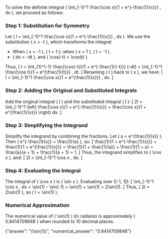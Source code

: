 

To solve the definite integral \( \int_{-1}^1 \frac{\cos x}{1 + e^{-\frac{1}{x}}} \, dx \), we proceed as follows:

### Step 1: Substitution for Symmetry
Let \( I = \int_{-1}^1 \frac{\cos x}{1 + e^{-\frac{1}{x}}} \, dx \). We use the substitution \( x = -t \), which transforms the integral:
- When \( x = -1 \), \( t = 1 \); when \( x = 1 \), \( t = -1 \).
- \( dx = -dt \), and \( \cos(-t) = \cos(t) \).

Thus,
\[
I = \int_{1}^{-1} \frac{\cos(-t)}{1 + e^{-\frac{1}{-t}}} (-dt) = \int_{-1}^1 \frac{\cos t}{1 + e^{\frac{1}{t}}} \, dt.
\]
Renaming \( t \) back to \( x \), we have:
\[
I = \int_{-1}^1 \frac{\cos x}{1 + e^{\frac{1}{x}}} \, dx.
\]

### Step 2: Adding the Original and Substituted Integrals
Add the original integral \( I \) and the substituted integral \( I \):
\[
2I = \int_{-1}^1 \left( \frac{\cos x}{1 + e^{-\frac{1}{x}}} + \frac{\cos x}{1 + e^{\frac{1}{x}}} \right) dx.
\]

### Step 3: Simplifying the Integrand
Simplify the integrand by combining the fractions. Let \( a = e^{\frac{1}{x}} \). Then \( e^{-\frac{1}{x}} = \frac{1}{a} \), so:
\[
\frac{1}{1 + e^{-\frac{1}{x}}} + \frac{1}{1 + e^{\frac{1}{x}}} = \frac{1}{1 + \frac{1}{a}} + \frac{1}{1 + a} = \frac{a}{a + 1} + \frac{1}{a + 1} = 1.
\]
Thus, the integrand simplifies to \( \cos x \), and:
\[
2I = \int_{-1}^1 \cos x \, dx.
\]

### Step 4: Evaluating the Integral
The integral of \( \cos x \) is \( \sin x \). Evaluating over \([-1, 1]\):
\[
\int_{-1}^1 \cos x \, dx = \sin(1) - \sin(-1) = \sin(1) + \sin(1) = 2\sin(1).
\]
Thus, \( 2I = 2\sin(1) \), so \( I = \sin(1) \).

### Numerical Approximation
The numerical value of \( \sin(1) \) (in radians) is approximately \( 0.8414709848 \) when rounded to 10 decimal places.

{"answer": "\(\sin(1)\)", "numerical_answer": "0.8414709848"}